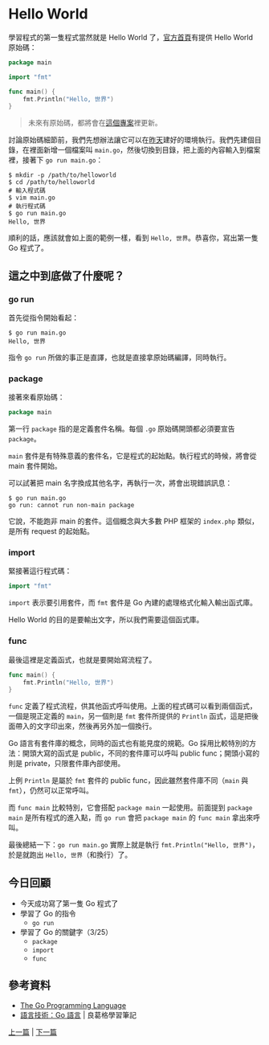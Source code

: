 # Hello World

學習程式的第一隻程式當然就是 Hello World 了，[官方首頁][]有提供 Hello World 原始碼：

```go
package main

import "fmt"

func main() {
	fmt.Println("Hello, 世界")
}
```

> 未來有原始碼，都將會在[這個專案](https://github.com/MilesChou/book-start-golang-30-days)裡更新。

討論原始碼細節前，我們先想辦法讓它可以在[昨天][]建好的環境執行。我們先建個目錄，在裡面新增一個檔案叫 `main.go`，然後切換到目錄，把上面的內容輸入到檔案裡，接著下 `go run main.go`：

    $ mkdir -p /path/to/helloworld
    $ cd /path/to/helloworld
    # 輸入程式碼
    $ vim main.go
    # 執行程式碼
    $ go run main.go
    Hello, 世界

順利的話，應該就會如上面的範例一樣，看到 `Hello, 世界`。恭喜你，寫出第一隻 Go 程式了。

## 這之中到底做了什麼呢？

### go run

首先從指令開始看起：

    $ go run main.go
    Hello, 世界

指令 `go run` 所做的事正是直譯，也就是直接拿原始碼編譯，同時執行。

### package

接著來看原始碼：

```go
package main
```

第一行 `package` 指的是定義套件名稱。每個 `.go` 原始碼開頭都必須要宣告 `package`。

`main` 套件是有特殊意義的套件名，它是程式的起始點。執行程式的時候，將會從 main 套件開始。

可以試著把 main 名字換成其他名字，再執行一次，將會出現錯誤訊息：

    $ go run main.go
    go run: cannot run non-main package

它說，不能跑非 main 的套件。這個概念與大多數 PHP 框架的 `index.php` 類似，是所有 request 的起始點。

### import

緊接著這行程式碼：

```go
import "fmt"
```

`import` 表示要引用套件，而 `fmt` 套件是 Go 內建的處理格式化輸入輸出函式庫。

Hello World 的目的是要輸出文字，所以我們需要這個函式庫。

### func

最後這裡是定義函式，也就是要開始寫流程了。

```go
func main() {
	fmt.Println("Hello, 世界")
}
```

`func` 定義了程式流程，供其他函式呼叫使用。上面的程式碼可以看到兩個函式，一個是現正定義的 `main`，另一個則是 `fmt` 套件所提供的 `Println` 函式，這是把後面帶入的文字印出來，然後再另外加一個換行。

Go 語言有套件庫的概念，同時的函式也有能見度的規範。Go 採用比較特別的方法：開頭大寫的函式是 public，不同的套件庫可以呼叫 public func；開頭小寫的則是 private，只限套件庫內部使用。

上例 `Println` 是屬於 `fmt` 套件的 public func，因此雖然套件庫不同（`main` 與 `fmt`），仍然可以正常呼叫。

而 `func main` 比較特別，它會搭配 `package main` 一起使用。前面提到 `package main` 是所有程式的進入點，而 `go run` 會把 `package main` 的 `func main` 拿出來呼叫。

最後總結一下：`go run main.go` 實際上就是執行 `fmt.Println("Hello, 世界")`，於是就跑出 `Hello, 世界`（和換行）了。

## 今日回顧

* 今天成功寫了第一隻 Go 程式了
* 學習了 Go 的指令
  + `go run`
* 學習了 Go 的關鍵字（3/25）
  + `package`
  + `import`
  + `func`

## 參考資料

* [The Go Programming Language](https://golang.org)
* [語言技術：Go 語言](https://openhome.cc/Gossip/Go/index.html) | 良葛格學習筆記

[上一篇][昨天] | [下一篇](day04.md)

[昨天]: day02.md
[官方首頁]: https://golang.org
